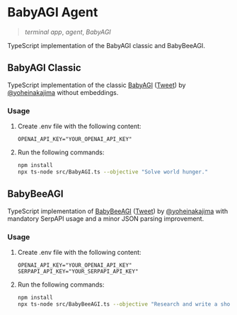 # BabyAGI Agent

> _terminal app_, _agent_, _BabyAGI_

TypeScript implementation of the BabyAGI classic and BabyBeeAGI.

## BabyAGI Classic

TypeScript implementation of the classic [BabyAGI](https://github.com/yoheinakajima/babyagi/blob/main/classic/babyagi.py) ([Tweet](https://twitter.com/yoheinakajima/status/1640934493489070080)) by [@yoheinakajima](https://twitter.com/yoheinakajima) without embeddings.

### Usage

1. Create .env file with the following content:

   ```
   OPENAI_API_KEY="YOUR_OPENAI_API_KEY"
   ```

2. Run the following commands:

   ```sh
   npm install
   npx ts-node src/BabyAGI.ts --objective "Solve world hunger."
   ```

## BabyBeeAGI

TypeScript implementation of [BabyBeeAGI](https://github.com/yoheinakajima/babyagi/blob/main/classic/BabyBeeAGI.py) ([Tweet](https://twitter.com/yoheinakajima/status/1652732735344246784)) by [@yoheinakajima](https://twitter.com/yoheinakajima) with mandatory SerpAPI usage and a minor JSON parsing improvement.

### Usage

1. Create .env file with the following content:

   ```
   OPENAI_API_KEY="YOUR_OPENAI_API_KEY"
   SERPAPI_API_KEY="YOUR_SERPAPI_API_KEY"
   ```

2. Run the following commands:

   ```sh
   npm install
   npx ts-node src/BabyBeeAGI.ts --objective "Research and write a short text about the BabyAGI project"
   ```
